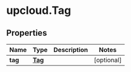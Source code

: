 # upcloud.Tag

## Properties
Name | Type | Description | Notes
------------ | ------------- | ------------- | -------------
**tag** | [**Tag**](Tag.md) |  | [optional] 


